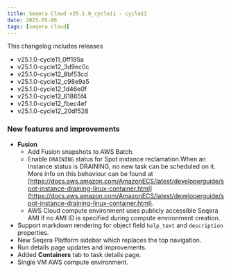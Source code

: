 ```yaml
---
title: Seqera Cloud v25.1.0_cycle11 - cycle12
date: 2025-05-06
tags: [seqera cloud]
---
```


This changelog includes releases

-  v25.1.0-cycle11_0ff195a
-  v25.1.0-cycle12_3d9ec0c
-  v25.1.0-cycle12_8bf53cd
-  v25.1.0-cycle12_c98e9a5
-  v25.1.0-cycle12_1d46e0f
-  v25.1.0-cycle12_61865f4
-  v25.1.0-cycle12_fbec4ef
-  v25.1.0-cycle12_20df528

### New features and improvements

- **Fusion**
  - Add Fusion snapshots to AWS Batch.
  - Enable `DRAINING` status for Spot instance reclamation.When an Instance status is DRAINING, no new task can be scheduled on it. More info on this behaviour can be found at [https://docs.aws.amazon.com/AmazonECS/latest/developerguide/spot-instance-draining-linux-container.html](https://docs.aws.amazon.com/AmazonECS/latest/developerguide/spot-instance-draining-linux-container.html).
  - AWS Cloud compute environment uses publicly accessible Seqera AMI if no AMI ID is specified during compute environment creation. 
- Support markdown rendering for object field `help_text` and `description` properties.
- New Seqera Platform sidebar which replaces the top navigation.
- Run details page updates and improvements.
- Added **Containers** tab to task details page.
- Single VM AWS compute environment.
